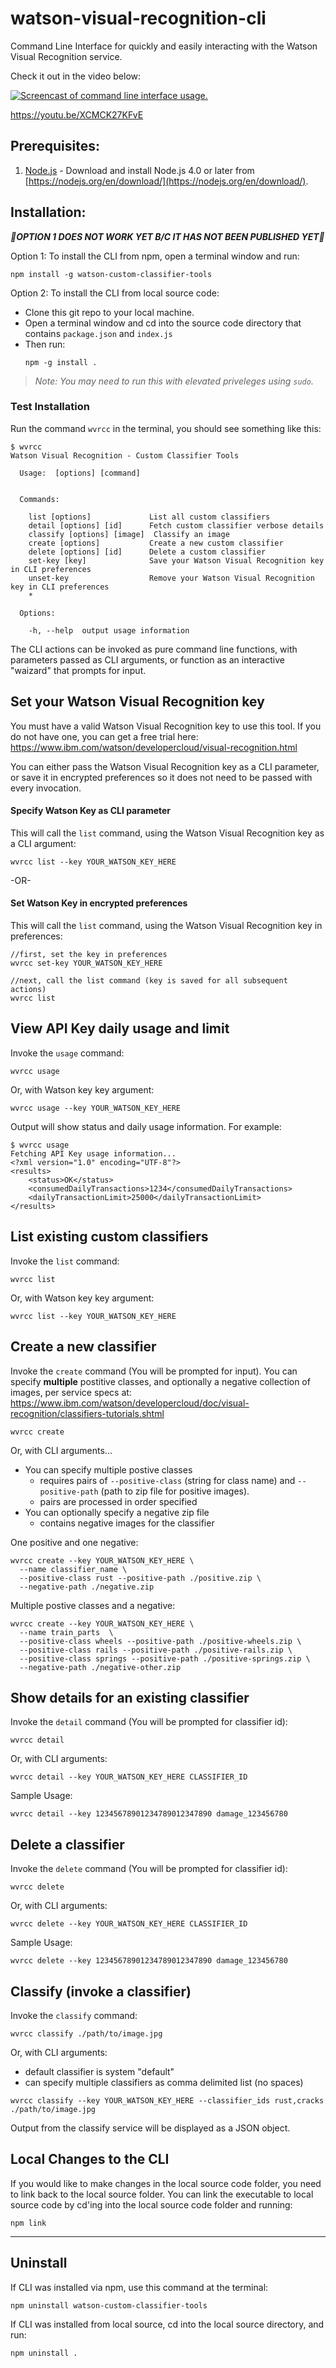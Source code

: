# watson-visual-recognition-cli

Command Line Interface for quickly and easily interacting with the Watson Visual Recognition service.  

Check it out in the video below:

[![Screencast of command line interface usage.](https://img.youtube.com/vi/XCMCK27KFvE/0.jpg)](https://www.youtube.com/watch?v=XCMCK27KFvE)

https://youtu.be/XCMCK27KFvE

## Prerequisites:

1. [Node.js](https://nodejs.org/en/download/) - Download and install Node.js 4.0 or later from [https://nodejs.org/en/download/](https://nodejs.org/en/download/).

## Installation:

***&#x1F534;OPTION 1 DOES NOT WORK YET B/C IT HAS NOT BEEN PUBLISHED YET&#x1F534;***

Option 1: To install the CLI from npm, open a terminal window and run:

```
npm install -g watson-custom-classifier-tools
```


Option 2: To install the CLI from local source code: 

* Clone this git repo to your local machine.
* Open a terminal window and cd into the source code directory that contains `package.json` and `index.js`  
* Then run:
  ```
  npm -g install .
  ```

> *Note: You may need to run this with elevated priveleges using `sudo`.*

### Test Installation

Run the command `wvrcc` in the terminal, you should see something like this:

```
$ wvrcc
Watson Visual Recognition - Custom Classifier Tools

  Usage:  [options] [command]


  Commands:

    list [options]             List all custom classifiers
    detail [options] [id]      Fetch custom classifier verbose details
    classify [options] [image]  Classify an image
    create [options]           Create a new custom classifier
    delete [options] [id]      Delete a custom classifier
    set-key [key]              Save your Watson Visual Recognition key in CLI preferences
    unset-key                  Remove your Watson Visual Recognition key in CLI preferences
    *

  Options:

    -h, --help  output usage information

```


The CLI actions can be invoked as pure command line functions, with parameters passed as CLI arguments, or function as an interactive "waizard" that prompts for input.

## Set your Watson Visual Recognition key

You must have a valid Watson Visual Recognition key to use this tool.  If you do not have one, you can get a free trial here: https://www.ibm.com/watson/developercloud/visual-recognition.html

You can either pass the Watson Visual Recognition key as a CLI parameter, or save it in encrypted preferences so it does not need to be passed with every invocation.

#### Specify Watson Key as CLI parameter
This will call the `list` command, using the Watson Visual Recognition key as a CLI argument:

```
wvrcc list --key YOUR_WATSON_KEY_HERE
```

-OR-

#### Set Watson Key in encrypted preferences
This will call the `list` command, using the Watson Visual Recognition key in preferences:

```
//first, set the key in preferences
wvrcc set-key YOUR_WATSON_KEY_HERE

//next, call the list command (key is saved for all subsequent actions) 
wvrcc list
```


## View API Key daily usage and limit
Invoke the `usage` command:

```
wvrcc usage
```

Or, with Watson key key argument:

```
wvrcc usage --key YOUR_WATSON_KEY_HERE
```

Output will show status and daily usage information.  For example:

```
$ wvrcc usage
Fetching API Key usage information...
<?xml version="1.0" encoding="UTF-8"?>
<results>
    <status>OK</status>
    <consumedDailyTransactions>1234</consumedDailyTransactions>
    <dailyTransactionLimit>25000</dailyTransactionLimit>
</results>
```


## List existing custom classifiers

Invoke the `list` command:

```
wvrcc list
```

Or, with Watson key key argument:

```
wvrcc list --key YOUR_WATSON_KEY_HERE
```


## Create a new classifier

Invoke the `create` command (You will be prompted for input).  You can specify **multiple** postitive classes, and optionally a negative collection of images, per service specs at: https://www.ibm.com/watson/developercloud/doc/visual-recognition/classifiers-tutorials.shtml

```
wvrcc create
```

Or, with CLI arguments... 

* You can specify multiple postive classes
  * requires pairs of `--positive-class` (string for class name) and `--positive-path` (path to zip file for positive images).  
  * pairs are processed in order specified
* You can optionally specify a negative zip file 
  * contains negative images for the classifier

One positive and one negative:
```
wvrcc create --key YOUR_WATSON_KEY_HERE \
  --name classifier_name \
  --positive-class rust --positive-path ./positive.zip \ 
  --negative-path ./negative.zip
```

Multiple postive classes and a negative:
```
wvrcc create --key YOUR_WATSON_KEY_HERE \
  --name train_parts  \
  --positive-class wheels --positive-path ./positive-wheels.zip \
  --positive-class rails --positive-path ./positive-rails.zip \
  --positive-class springs --positive-path ./positive-springs.zip \ 
  --negative-path ./negative-other.zip
```


## Show details for an existing classifier

Invoke the `detail` command (You will be prompted for classifier id):

```
wvrcc detail
```

Or, with CLI arguments:

```
wvrcc detail --key YOUR_WATSON_KEY_HERE CLASSIFIER_ID
```

Sample Usage:
```
wvrcc detail --key 12345678901234789012347890 damage_123456780
```


## Delete a classifier

Invoke the `delete` command (You will be prompted for classifier id):

```
wvrcc delete
```

Or, with CLI arguments:

```
wvrcc delete --key YOUR_WATSON_KEY_HERE CLASSIFIER_ID
```

Sample Usage:
```
wvrcc delete --key 12345678901234789012347890 damage_123456780
```


## Classify (invoke a classifier)
Invoke the `classify` command:

```
wvrcc classify ./path/to/image.jpg
```

Or, with CLI arguments:

* default classifier is system "default"
* can specify multiple classifiers as comma delimited list (no spaces)

```
wvrcc classify --key YOUR_WATSON_KEY_HERE --classifier_ids rust,cracks  ./path/to/image.jpg 
```

Output from the classify service will be displayed as a JSON object.




## Local Changes to the CLI

If you would like to make changes in the local source code folder, you need to link back to the local source folder.   You can link the executable to local source code by cd'ing into the local source code folder and running:

```
npm link
```
-----------------

## Uninstall

If CLI was installed via npm, use this command at the terminal:

```
npm uninstall watson-custom-classifier-tools
```

If CLI was installed from local source, cd into the local source directory, and run:

```
npm uninstall .
```

